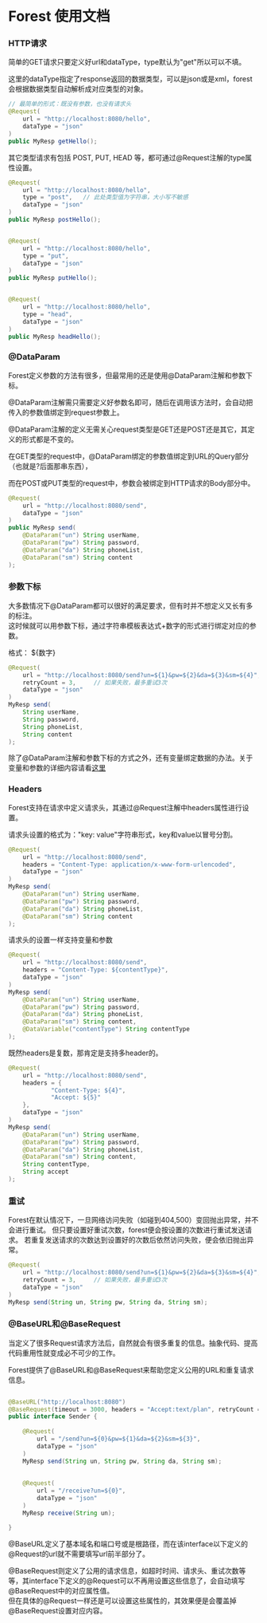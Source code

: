# Forest 使用文档

### HTTP请求

简单的GET请求只要定义好url和dataType，type默认为"get"所以可以不填。

这里的dataType指定了response返回的数据类型，可以是json或是xml，forest会根据数据类型自动解析成对应类型的对象。

```java
// 最简单的形式：既没有参数，也没有请求头
@Request(
    url = "http://localhost:8080/hello",
    dataType = "json"
)
public MyResp getHello();
```

其它类型请求有包括 POST, PUT, HEAD 等，都可通过@Request注解的type属性设置。

```java
@Request(
    url = "http://localhost:8080/hello",
    type = "post",   // 此处类型值为字符串，大小写不敏感
    dataType = "json"
)
public MyResp postHello();


@Request(
    url = "http://localhost:8080/hello",
    type = "put",
    dataType = "json"
)
public MyResp putHello();


@Request(
    url = "http://localhost:8080/hello",
    type = "head",
    dataType = "json"
)
public MyResp headHello();


```


### @DataParam

Forest定义参数的方法有很多，但最常用的还是使用@DataParam注解和参数下标。

@DataParam注解需只需要定义好参数名即可，随后在调用该方法时，会自动把传入的参数值绑定到request参数上。

@DataParam注解的定义无需关心request类型是GET还是POST还是其它，其定义的形式都是不变的。

在GET类型的request中，@DataParam绑定的参数值绑定到URL的Query部分（也就是?后面那串东西），

而在POST或PUT类型的request中，参数会被绑定到HTTP请求的Body部分中。

```java
@Request(
    url = "http://localhost:8080/send",
    dataType = "json"
)
public MyResp send(
    @DataParam("un") String userName,
    @DataParam("pw") String password,
    @DataParam("da") String phoneList,
    @DataParam("sm") String content
);
```

### 参数下标

大多数情况下@DataParam都可以很好的满足要求，但有时并不想定义又长有多的标注。<br>
这时候就可以用参数下标，通过字符串模板表达式+数字的形式进行绑定对应的参数。

格式： ${数字}

```java
@Request(
    url = "http://localhost:8080/send?un=${1}&pw=${2}&da=${3}&sm=${4}",
    retryCount = 3,     // 如果失败，最多重试3次
    dataType = "json"
)
MyResp send(
    String userName,
    String password,
    String phoneList,
    String content
);
```

除了@DataParam注解和参数下标的方式之外，还有变量绑定数据的办法。关于变量和参数的详细内容请看[这里](DOCUMENTATION.md)


### Headers

Forest支持在请求中定义请求头，其通过@Request注解中headers属性进行设置。

请求头设置的格式为："key: value"字符串形式，key和value以冒号分割。

```java
@Request(
    url = "http://localhost:8080/send",
    headers = "Content-Type: application/x-www-form-urlencoded",
    dataType = "json"
)
MyResp send(
    @DataParam("un") String userName,
    @DataParam("pw") String password,
    @DataParam("da") String phoneList,
    @DataParam("sm") String content
);
```

请求头的设置一样支持变量和参数

```java
@Request(
    url = "http://localhost:8080/send",
    headers = "Content-Type: ${contentType}",
    dataType = "json"
)
MyResp send(
    @DataParam("un") String userName,
    @DataParam("pw") String password,
    @DataParam("da") String phoneList,
    @DataParam("sm") String content,
    @DataVariable("contentType") String contentType
);
```

既然headers是复数，那肯定是支持多header的。

```java
@Request(
    url = "http://localhost:8080/send",
    headers = {
            "Content-Type: ${4}",
            "Accept: ${5}"
    },
    dataType = "json"
)
MyResp send(
    @DataParam("un") String userName,
    @DataParam("pw") String password,
    @DataParam("da") String phoneList,
    @DataParam("sm") String content,
    String contentType,
    String accept
);
```


### 重试

Forest在默认情况下，一旦网络访问失败（如碰到404,500）变回抛出异常，并不会进行重试。
但只要设置好重试次数，forest便会按设置的次数进行重试发送请求。
若重复发送请求的次数达到设置好的次数后依然访问失败，便会依旧抛出异常。

```java
@Request(
    url = "http://localhost:8080/send?un=${1}&pw=${2}&da=${3}&sm=${4}",
    retryCount = 3,     // 如果失败，最多重试3次
    dataType = "json"
)
MyResp send(String un, String pw, String da, String sm);
```


### @BaseURL和@BaseRequest

当定义了很多Request请求方法后，自然就会有很多重复的信息。抽象代码、提高代码重用性就变成必不可少的工作。

Forest提供了@BaseURL和@BaseRequest来帮助您定义公用的URL和重复请求信息。


```java

@BaseURL("http://localhost:8080")
@BaseRequest(timeout = 3000, headers = "Accept:text/plan", retryCount = 0)
public interface Sender {
    
    @Request(
        url = "/send?un=${0}&pw=${1}&da=${2}&sm=${3}",
        dataType = "json"
    )
    MyResp send(String un, String pw, String da, String sm);
    
    
    @Request(
        url = "/receive?un=${0}",
        dataType = "json"
    )
    MyResp receive(String un);

}

```

@BaseURL定义了基本域名和端口号或是根路径，而在该interface以下定义的@Request的url就不需要填写url前半部分了。

@BaseRequest则定义了公用的请求信息，如超时时间、请求头、重试次数等等，其interface下定义的@Request可以不再用设置这些信息了，会自动填写@BaseRequest中的对应属性值。<br>
但在具体的@Request一样还是可以设置这些属性的，其效果便是会覆盖掉@BaseRequest设置对应内容。